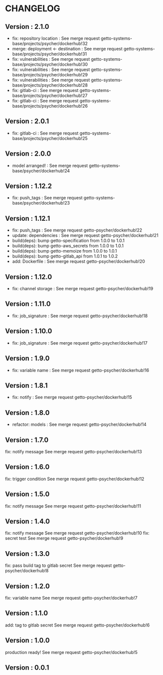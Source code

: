 # CHANGELOG

## Version : 2.1.0

- fix: repository location : See merge request getto-systems-base/projects/psycher/dockerhub!32
- merge: deployment <- destination : See merge request getto-systems-base/projects/psycher/dockerhub!31
- fix: vulnerabilities : See merge request getto-systems-base/projects/psycher/dockerhub!30
- fix: vulnerabilities : See merge request getto-systems-base/projects/psycher/dockerhub!29
- fix: vulnerabilities : See merge request getto-systems-base/projects/psycher/dockerhub!28
- fix: gitlab-ci : See merge request getto-systems-base/projects/psycher/dockerhub!27
- fix: gitlab-ci : See merge request getto-systems-base/projects/psycher/dockerhub!26


## Version : 2.0.1

- fix: gitlab-ci : See merge request getto-systems-base/projects/psycher/dockerhub!25


## Version : 2.0.0

- model arranged! : See merge request getto-systems-base/psycher/dockerhub!24


## Version : 1.12.2

- fix: push_tags : See merge request getto-systems-base/psycher/dockerhub!23


## Version : 1.12.1

- fix: push_tags : See merge request getto-psycher/dockerhub!22
- update: dependencies : See merge request getto-psycher/dockerhub!21
- build(deps): bump getto-specification from 1.0.0 to 1.0.1
- build(deps): bump getto-aws_secrets from 1.0.0 to 1.0.1
- build(deps): bump getto-memoize from 1.0.0 to 1.0.1
- build(deps): bump getto-gitlab_api from 1.0.1 to 1.0.2
- add: Dockerfile : See merge request getto-psycher/dockerhub!20


## Version : 1.12.0

- fix: channel storage : See merge request getto-psycher/dockerhub!19


## Version : 1.11.0

- fix: job_signature : See merge request getto-psycher/dockerhub!18


## Version : 1.10.0

- fix: job_signature : See merge request getto-psycher/dockerhub!17


## Version : 1.9.0

- fix: variable name : See merge request getto-psycher/dockerhub!16


## Version : 1.8.1

- fix: notify : See merge request getto-psycher/dockerhub!15


## Version : 1.8.0

- refactor: models : See merge request getto-psycher/dockerhub!14


## Version : 1.7.0

fix: notify message See merge request getto-psycher/dockerhub!13


## Version : 1.6.0

fix: trigger condition See merge request getto-psycher/dockerhub!12


## Version : 1.5.0

fix: notify message See merge request getto-psycher/dockerhub!11


## Version : 1.4.0

fix: notify message See merge request getto-psycher/dockerhub!10
fix: secret test See merge request getto-psycher/dockerhub!9


## Version : 1.3.0

fix: pass build tag to gitlab secret See merge request getto-psycher/dockerhub!8


## Version : 1.2.0

fix: variable name See merge request getto-psycher/dockerhub!7


## Version : 1.1.0

add: tag to gitlab secret See merge request getto-psycher/dockerhub!6


## Version : 1.0.0

production ready! See merge request getto-psycher/dockerhub!5


## Version : 0.0.1


